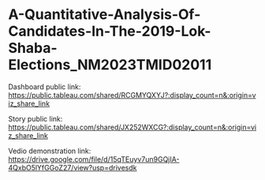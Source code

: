 # A-Quantitative-Analysis-Of-Candidates-In-The-2019-Lok-Shaba-Elections_NM2023TMID02011


Dashboard public link: https://public.tableau.com/shared/RCGMYQXYJ?:display_count=n&:origin=viz_share_link

Story public link: https://public.tableau.com/shared/JX252WXCG?:display_count=n&:origin=viz_share_link

Vedio demonstration link: https://drive.google.com/file/d/15qTEuyv7un9GQjIA-4QxbO5lYfGGoZ27/view?usp=drivesdk
